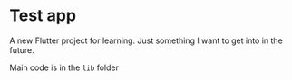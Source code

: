 # Test app

A new Flutter project for learning.
Just something I want to get into in the future.

Main code is in the `lib` folder

